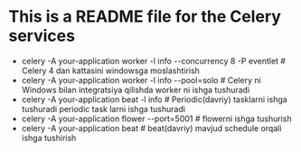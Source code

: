 # This is a README file for the Celery services
- celery -A your-application worker -l info --concurrency 8 -P eventlet # Celery 4 dan kattasini windowsga moslashtirish
- celery -A your-application worker -l info --pool=solo # Celery ni Windows bilan integratsiya qilishda worker ni ishga tushuradi
- celery -A your-application beat -l info # Periodic(davriy) tasklarni ishga tushuradi periodic task larni ishga tushuradi
- celery -A your-application flower --port=5001 # flowerni ishga tushurish
- celery -A your-application beat # beat(davriy) mavjud schedule orqali ishga tushirish
